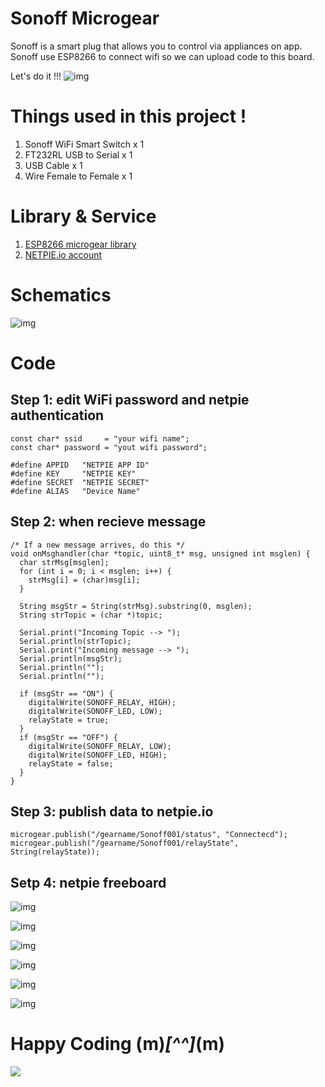 # Sonoff Microgear
Sonoff is a smart plug that allows you to control via appliances on app. 
Sonoff use ESP8266 to connect wifi so we can upload code to this board.

Let's do it !!!
![img](Photos/8.jpg)

# Things used in this project !
1) Sonoff WiFi Smart Switch x 1
2) FT232RL USB to Serial x 1
3) USB Cable x 1
4) Wire Female to Female x 1

# Library & Service
1) [ESP8266 microgear library](https://github.com/netpieio/microgear-esp8266-arduino)
2) [NETPIE.io account](https://www.netpie.io)

# Schematics
![img](Photos/schematic.jpg)
# Code
## Step 1: edit WiFi password and netpie authentication
```arduino
const char* ssid     = "your wifi name";
const char* password = "yout wifi password";

#define APPID   "NETPIE APP ID"
#define KEY     "NETPIE KEY"
#define SECRET  "NETPIE SECRET"
#define ALIAS   "Device Name"
```
## Step 2: when recieve message
```arduino
/* If a new message arrives, do this */
void onMsghandler(char *topic, uint8_t* msg, unsigned int msglen) {
  char strMsg[msglen];
  for (int i = 0; i < msglen; i++) {
    strMsg[i] = (char)msg[i];
  }

  String msgStr = String(strMsg).substring(0, msglen);
  String strTopic = (char *)topic;

  Serial.print("Incoming Topic --> ");
  Serial.println(strTopic);
  Serial.print("Incoming message --> ");
  Serial.println(msgStr);
  Serial.println("");
  Serial.println("");

  if (msgStr == "ON") {
    digitalWrite(SONOFF_RELAY, HIGH);
    digitalWrite(SONOFF_LED, LOW);
    relayState = true;
  }
  if (msgStr == "OFF") {
    digitalWrite(SONOFF_RELAY, LOW);
    digitalWrite(SONOFF_LED, HIGH);
    relayState = false;
  }
}
```
## Step 3: publish data to netpie.io
```arduino
microgear.publish("/gearname/Sonoff001/status", "Connectecd");
microgear.publish("/gearname/Sonoff001/relayState", String(relayState));
```
## Setp 4: netpie freeboard
![img](Photos/freeboard0.PNG)

![img](Photos/freeboard1.PNG)

![img](Photos/freeboard2.PNG)

![img](Photos/freeboard3.PNG)

![img](Photos/freeboard4.PNG)

![img](Photos/freeboard5.PNG)

# Happy Coding (m)_[^^]_(m)
![](Photos/gif.gif)


